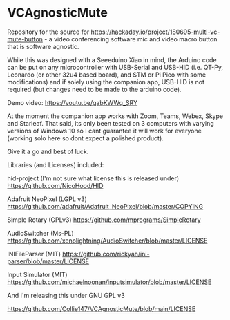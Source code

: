 # VCAgnosticMute

Repository for the source for https://hackaday.io/project/180695-multi-vc-mute-button - a video conferencing software mic and video macro button that is software agnostic.

While this was designed with a Seeeduino Xiao in mind, the Arduino code can be put on any microcontroller with USB-Serial and USB-HID (i.e. QT-Py, Leonardo (or other 32u4 based board), and STM or Pi Pico with some modifications) and if solely using the companion app, USB-HID is not required (but changes need to be made to the arduino code).

Demo video: https://youtu.be/qabKWWq_SRY

At the moment the companion app works with Zoom, Teams, Webex, Skype and Starleaf.  That said, its only been tested on 3 computers with varying versions of Windows 10 so I cant guarantee it will work for everyone (working solo here so dont expect a polished product).

Give it a go and best of luck.

Libraries (and Licenses) included:

hid-project (I'm not sure what license this is released under) https://github.com/NicoHood/HID

Adafruit NeoPixel (LGPL v3) https://github.com/adafruit/Adafruit_NeoPixel/blob/master/COPYING

Simple Rotary (GPLv3) https://github.com/mprograms/SimpleRotary

AudioSwitcher (Ms-PL) https://github.com/xenolightning/AudioSwitcher/blob/master/LICENSE

INIFileParser (MIT) https://github.com/rickyah/ini-parser/blob/master/LICENSE

Input Simulator (MIT) https://github.com/michaelnoonan/inputsimulator/blob/master/LICENSE

And I'm releasing this under GNU GPL v3

https://github.com/Collie147/VCAgnosticMute/blob/main/LICENSE
